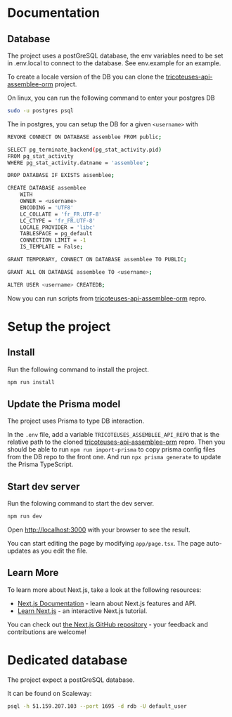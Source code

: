 
# Documentation

## Database

The project uses a postGreSQL database, the env variables need to be set in .env.local to connect to the database. See env.example for an example.

To create a locale version of the DB you can clone the [tricoteuses-api-assemblee-orm](https://git.en-root.org/tricoteuses/tricoteuses-api-assemblee-orm) project.

On linux, you can run the following command to enter your postgres DB

```bash
sudo -u postgres psql
```

The in postgres, you can setup the DB for a given `<username>` with

```bash
REVOKE CONNECT ON DATABASE assemblee FROM public;

SELECT pg_terminate_backend(pg_stat_activity.pid)
FROM pg_stat_activity
WHERE pg_stat_activity.datname = 'assemblee';

DROP DATABASE IF EXISTS assemblee;

CREATE DATABASE assemblee
    WITH
    OWNER = <username>
    ENCODING = 'UTF8'
    LC_COLLATE = 'fr_FR.UTF-8'
    LC_CTYPE = 'fr_FR.UTF-8'
    LOCALE_PROVIDER = 'libc'
    TABLESPACE = pg_default
    CONNECTION LIMIT = -1
    IS_TEMPLATE = False;

GRANT TEMPORARY, CONNECT ON DATABASE assemblee TO PUBLIC;

GRANT ALL ON DATABASE assemblee TO <username>;

ALTER USER <username> CREATEDB;
```

Now you can run scripts from [tricoteuses-api-assemblee-orm](https://git.en-root.org/tricoteuses/tricoteuses-api-assemblee-orm) repro.

# Setup the project

## Install

Run the following command to install the project.

```bash
npm run install
```

## Update the Prisma model

The project uses Prisma to type DB interaction.

In the `.env` file, add a variable `TRICOTEUSES_ASSEMBLEE_API_REPO` that is the relative path to the cloned [tricoteuses-api-assemblee-orm](https://git.en-root.org/tricoteuses/tricoteuses-api-assemblee-orm) repro.
Then you should be able to run `npm run import-prisma` to copy prisma config files from the DB repo to the front one.
And run `npx prisma generate` to update the Prisma TypeScript.

## Start dev server

Run the folowing command to start the dev server.

```bash
npm run dev
```

Open [http://localhost:3000](http://localhost:3000) with your browser to see the result.

You can start editing the page by modifying `app/page.tsx`. The page auto-updates as you edit the file.

## Learn More

To learn more about Next.js, take a look at the following resources:

- [Next.js Documentation](https://nextjs.org/docs) - learn about Next.js features and API.
- [Learn Next.js](https://nextjs.org/learn) - an interactive Next.js tutorial.

You can check out [the Next.js GitHub repository](https://github.com/vercel/next.js/) - your feedback and contributions are welcome!

# Dedicated database

The project expect a postGreSQL database.

It can be found on Scaleway:

```bash
psql -h 51.159.207.103 --port 1695 -d rdb -U default_user
```
